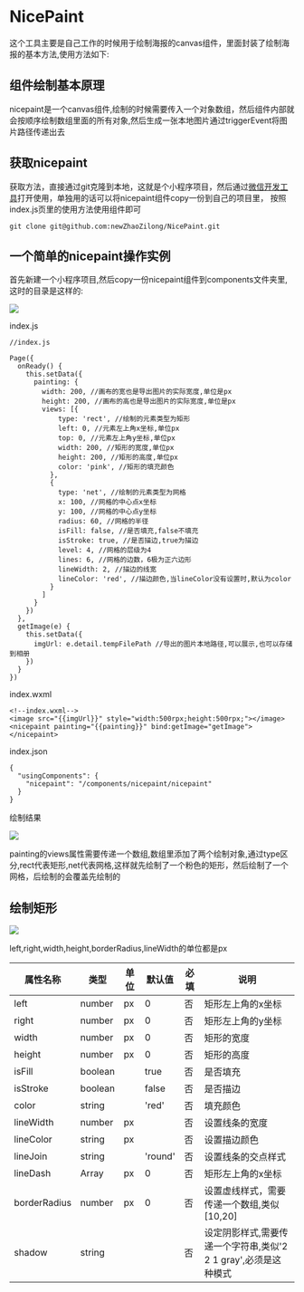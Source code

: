 # NicePaint #
这个工具主要是自己工作的时候用于绘制海报的canvas组件，里面封装了绘制海报的基本方法,使用方法如下:

## 组件绘制基本原理 ##
nicepaint是一个canvas组件,绘制的时候需要传入一个对象数组，然后组件内部就会按顺序绘制数组里面的所有对象,然后生成一张本地图片通过triggerEvent将图片路径传递出去

## 获取nicepaint ##

获取方法，直接通过git克隆到本地，这就是个小程序项目，然后通过[微信开发工具](https://developers.weixin.qq.com/miniprogram/dev/devtools/download.html)打开使用，单独用的话可以将nicepaint组件copy一份到自己的项目里，
按照index.js页里的使用方法使用组件即可

	git clone git@github.com:newZhaoZilong/NicePaint.git

## 一个简单的nicepaint操作实例 ##
首先新建一个小程序项目,然后copy一份nicepaint组件到components文件夹里,这时的目录是这样的:

![](http://pj9rcpedq.bkt.clouddn.com/nicepaintmulu.PNG)

index.js

	//index.js

	Page({
	  onReady() {
	    this.setData({
	      painting: {
	        width: 200, //画布的宽也是导出图片的实际宽度,单位是px
	        height: 200, //画布的高也是导出图片的实际宽度,单位是px
	        views: [{
	            type: 'rect', //绘制的元素类型为矩形
	            left: 0, //元素左上角x坐标,单位px
	            top: 0, //元素左上角y坐标,单位px
	            width: 200, //矩形的宽度,单位px
	            height: 200, //矩形的高度,单位px
	            color: 'pink', //矩形的填充颜色
	          },
	          {
	            type: 'net', //绘制的元素类型为网格
	            x: 100, //网格的中心点x坐标
	            y: 100, //网格的中心点y坐标
	            radius: 60, //网格的半径
	            isFill: false, //是否填充,false不填充
	            isStroke: true, //是否描边,true为描边
	            level: 4, //网格的层级为4
	            lines: 6, //网格的边数，6极为正六边形
	            lineWidth: 2, //描边的线宽
	            lineColor: 'red', //描边颜色,当lineColor没有设置时,默认为color
	          }
	        ]
	      }
	    })
	  },
	  getImage(e) {
	    this.setData({
	      imgUrl: e.detail.tempFilePath //导出的图片本地路径,可以展示,也可以存储到相册
	    })
	  }
	})

index.wxml

	<!--index.wxml-->
	<image src="{{imgUrl}}" style="width:500rpx;height:500rpx;"></image>
	<nicepaint painting="{{painting}}" bind:getImage="getImage"></nicepaint>

index.json

	{
	  "usingComponents": {
	    "nicepaint": "/components/nicepaint/nicepaint"
	  }
	}

绘制结果

![](http://pj9rcpedq.bkt.clouddn.com/nicepaint7.PNG)

painting的views属性需要传递一个数组,数组里添加了两个绘制对象,通过type区分,rect代表矩形,net代表网格,这样就先绘制了一个粉色的矩形，然后绘制了一个网格，后绘制的会覆盖先绘制的

## 绘制矩形 ##

![](http://pj9rcpedq.bkt.clouddn.com/nicepaint0.PNG)

left,right,width,height,borderRadius,lineWidth的单位都是px

|属性名称|类型|单位|默认值|必填| 说明 | 
| -------- |  ---------- | ---------- | ---------- |---------- |-------------------- |
| left | number |px|0|否|矩形左上角的x坐标 |
| right | number |px|0|否|矩形左上角的y坐标 |
| width | number |px|0|否|矩形的宽度 |
| height | number |px|0|否|矩形的高度 |
| isFill | boolean | |true|否| 是否填充 |
| isStroke | boolean | |false|否| 是否描边 |
| color | string | |'red'|否|填充颜色 |
| lineWidth | number |px||否| 设置线条的宽度 |
| lineColor | string |px||否| 设置描边颜色 |
| lineJoin | string ||'round'|否|设置线条的交点样式 |
| lineDash | Array |px|0|否|矩形左上角的x坐标 |
| borderRadius | number |px|0|否|设置虚线样式，需要传递一个数组,类似[10,20] |
| shadow | string |||否|设定阴影样式,需要传递一个字符串,类似'2 2 1 gray',必须是这种模式 |